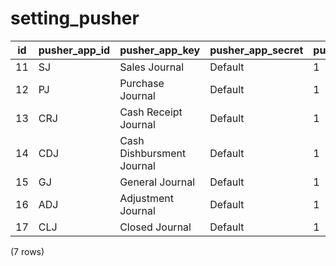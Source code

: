 setting_pusher
==============

| id | pusher_app_id |      pusher_app_key       | pusher_app_secret | pusher_app_cluster |   |   |
|----|---------------|---------------------------|-------------------|--------------------|---|---|
| 11 | SJ            | Sales Journal             | Default           | 1                  |   |   |
| 12 | PJ            | Purchase Journal          | Default           | 1                  |   |   |
| 13 | CRJ           | Cash Receipt Journal      | Default           | 1                  |   |   |
| 14 | CDJ           | Cash Dishbursment Journal | Default           | 1                  |   |   |
| 15 | GJ            | General Journal           | Default           | 1                  |   |   |
| 16 | ADJ           | Adjustment Journal        | Default           | 1                  |   |   |
| 17 | CLJ           | Closed Journal            | Default           | 1                  |   |   |
(7 rows)


